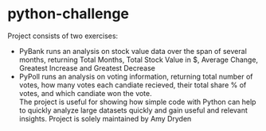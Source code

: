 # python-challenge
Project consists of two exercises: 
- PyBank runs an analysis on stock value data over the span of several months, returning Total Months, Total Stock Value in $, Average Change, Greatest Increase and Greatest Decrease
- PyPoll runs an analysis on voting information, returning total number of votes, how many votes each candiate recieved, their total share % of votes, and which candiate won the vote.   
The project is useful for showing how simple code with Python can help to quickly analyze large datasets quickly and gain useful and relevant insights. 
Project is solely maintained by Amy Dryden 


